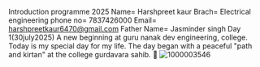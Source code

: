 Introduction programme 2025
Name= Harshpreet kaur
Brach= Electrical engineering
phone no= 7837426000
Email= harshpreetkaur6470@gmail.com
Father Name= Jasminder singh 
Day 1(30july2025) 
A new beginning at guru nanak dev engineering, college. Today is my special day for my life. The day began with a peaceful "path and kirtan" at the college gurdavara sahib. 🙏 ![1000003546](https://github.com/user-attachments/assets/ee2a0990-8cd6-410f-88c0-9d75285540ab)

